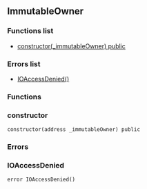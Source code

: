 
## ImmutableOwner

### Functions list
- [constructor(_immutableOwner) public](#constructor)

### Errors list
- [IOAccessDenied() ](#ioaccessdenied)

### Functions
### constructor

```solidity
constructor(address _immutableOwner) public
```

### Errors
### IOAccessDenied

```solidity
error IOAccessDenied()
```

